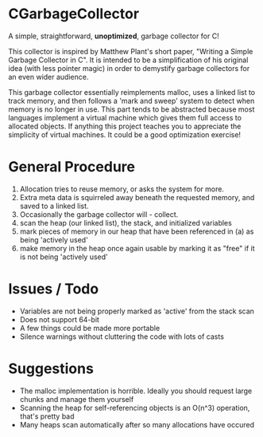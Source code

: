 CGarbageCollector
===================
A simple, straightforward, __unoptimized__, garbage collector for C!

This collector is inspired by Matthew Plant's short paper, "Writing a Simple Garbage Collector in C".  It is intended to be a simplification of his original idea (with less pointer magic) in order to demystify garbage collectors for an even wider audience.

This garbage collector essentially reimplements malloc, uses a linked list to track memory, and then follows a 'mark and sweep' system to detect when memory is no longer in use.  This part tends to be abstracted because most languages implement a virtual machine which gives them full access to allocated objects.  If anything this project teaches you to appreciate the simplicity of virtual machines.  It could be a good optimization exercise!

General Procedure
====================
1. Allocation tries to reuse memory, or asks the system for more.
2. Extra meta data is squirreled away beneath the requested memory, and saved to a linked list.
3. Occasionally the garbage collector will - collect.
  1. scan the heap (our linked list), the stack, and initialized variables
  2. mark pieces of memory in our heap that have been referenced in (a) as being 'actively used'
  3. make memory in the heap once again usable by marking it as "free" if it is not being 'actively used'

Issues / Todo
====================
- Variables are not being properly marked as 'active' from the stack scan
- Does not support 64-bit
- A few things could be made more portable
- Silence warnings without cluttering the code with lots of casts

Suggestions
====================
- The malloc implementation is horrible.  Ideally you should request large chunks and manage them yourself
- Scanning the heap for self-referencing objects is an O(n^3) operation, that's pretty bad
- Many heaps scan automatically after so many allocations have occured